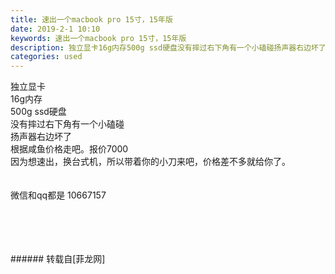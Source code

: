 ```yaml
---
title: 速出一个macbook pro 15寸，15年版
date: 2019-2-1 10:10
keywords: 速出一个macbook pro 15寸，15年版
description: 独立显卡16g内存500g ssd硬盘没有摔过右下角有一个小磕碰扬声器右边坏了根据咸鱼价格走吧。报价7000因为想速出，换台式机，所以带着你的小刀来吧，价格差不多就给你了。微信和qq都是 10667157
categories: used
---
```

<td class="t_f" id="postmessage_2873608">

独立显卡<br/>
16g内存<br/>
500g ssd硬盘<br/>
没有摔过右下角有一个小磕碰<br/>
扬声器右边坏了<br/>
根据咸鱼价格走吧。报价7000<br/>
因为想速出，换台式机，所以带着你的小刀来吧，价格差不多就给你了。<br/>
<br/>
<br/>
微信和qq都是 10667157<br/>
<img alt="" border="0" class="zoom" data-cf-modified-e960ba43a3402657777c0ac6-="" file="http://www.flw.ph/data/appbyme/upload/image/201902/01/UONHoBAd7G9s.jpg" id="aimg_f3yJp" lazyloadthumb="1" onclick="" onmouseover="" src="http://www.flw.ph/data/appbyme/upload/image/201902/01/UONHoBAd7G9s.jpg"/><br/>
<br/>
<img alt="" border="0" class="zoom" data-cf-modified-e960ba43a3402657777c0ac6-="" file="http://www.flw.ph/data/appbyme/upload/image/201902/01/lWDV1pywHK9c.jpg" id="aimg_noZjs" lazyloadthumb="1" onclick="" onmouseover="" src="http://www.flw.ph/data/appbyme/upload/image/201902/01/lWDV1pywHK9c.jpg"/><br/>
<br/>
<img alt="" border="0" class="zoom" data-cf-modified-e960ba43a3402657777c0ac6-="" file="http://www.flw.ph/data/appbyme/upload/image/201902/01/8cMWBYb1LnIX.jpg" id="aimg_U8kk0" lazyloadthumb="1" onclick="" onmouseover="" src="http://www.flw.ph/data/appbyme/upload/image/201902/01/8cMWBYb1LnIX.jpg"/><br/>
<br/>
<img alt="" border="0" class="zoom" data-cf-modified-e960ba43a3402657777c0ac6-="" file="http://www.flw.ph/data/appbyme/upload/image/201902/01/u95lariGR3d0.jpg" id="aimg_QpJpi" lazyloadthumb="1" onclick="" onmouseover="" src="http://www.flw.ph/data/appbyme/upload/image/201902/01/u95lariGR3d0.jpg"/><br/>
<br/>
</td>
###### 转载自[菲龙网]